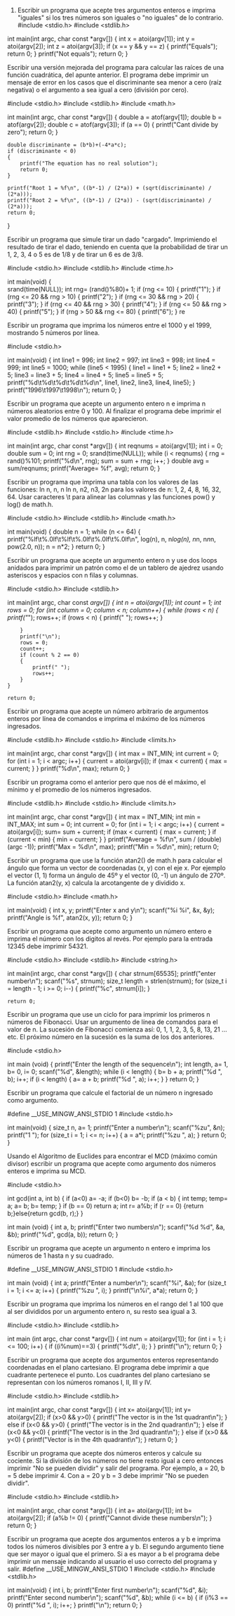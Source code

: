 1) Escribir un programa que acepte tres argumentos enteros e imprima "iguales" si los tres números son iguales o "no iguales" de lo contrario.
#include <stdio.h>
#include <stdlib.h>

int main(int argc, char const *argv[])
{
    int x = atoi(argv[1]);
    int y = atoi(argv[2]);
    int z = atoi(argv[3]);
    if (x == y && y == z)
    {
        printf("Equals");
        return 0;
    }
    printf("Not equals");
    return 0;
}

Escribir una versión mejorada del programa para calcular las raíces de una función cuadrática, del apunte anterior. El programa debe imprimir un mensaje de error en los casos que el discriminante sea menor a cero (raíz negativa) o el argumento a sea igual a cero (división por cero).

#include <stdio.h>
#include <stdlib.h>
#include <math.h>

int main(int argc, char const *argv[])
{
    double a = atof(argv[1]);
    double b = atof(argv[2]);
    double c = atof(argv[3]);
    if (a == 0)
    {
        printf("Cant divide by zero");
        return 0;
    }
    
    double discriminante = (b*b)+(-4*a*c);
    if (discriminante < 0)
    {
        printf("The equation has no real solution");
        return 0;
    }
    
    printf("Root 1 = %f\n", ((b*-1) / (2*a)) + (sqrt(discriminante) / (2*a)));
    printf("Root 2 = %f\n", ((b*-1) / (2*a)) - (sqrt(discriminante) / (2*a)));
    return 0;
}

Escribir un programa que simule tirar un dado "cargado". Imprimiendo el resultado de tirar el dado, teniendo en cuenta que la probabilidad de tirar un 1, 2, 3, 4 o 5 es de 1/8 y de tirar un 6 es de 3/8.

#include <stdio.h>
#include <stdlib.h>
#include <time.h>

int main(void)
{   
    srand(time(NULL));
    int rng= (rand()%80)+ 1;
    if (rng <= 10)
    {
        printf("1");
    }
    if (rng <= 20 && rng > 10)
    {
        printf("2");
    }
    if (rng <= 30 && rng > 20)
    {
        printf("3");
    }
    if (rng <= 40 && rng > 30)
    {
        printf("4");
    }
    if (rng <= 50 && rng > 40)
    {
        printf("5");
    }
    if (rng > 50 && rng <= 80)
    {
        printf("6");
    }
    re

Escribir un programa que imprima los números entre el 1000 y el 1999, mostrando 5 números por línea.

#include <stdio.h>

int main(void)
{
    int line1 = 996;
    int line2 = 997;
    int line3 = 998;
    int line4 = 999;
    int line5 = 1000;
    while (line5 < 1995)
    {
        line1 = line1 + 5;
        line2 = line2 + 5;
        line3 = line3 + 5;
        line4 = line4 + 5;
        line5 = line5 + 5;
        printf("%d\t%d\t%d\t%d\t%d\n", line1, line2, line3, line4, line5);
    }
    printf("1996\t1997\t1998\n");
    return 0;
}

Escribir un programa que acepte un argumento entero n e imprima n números aleatorios entre 0 y 100. Al finalizar el programa debe imprimir el valor promedio de los números que aparecieron.

#include <stdlib.h>
#include <stdio.h>
#include <time.h>

int main(int argc, char const *argv[])
{
    int reqnums = atoi(argv[1]);
    int i = 0;
    double sum = 0;
    int rng = 0;
    srand(time(NULL));
    while (i < reqnums)
    {
        rng = rand()%101;
        printf("%d\n", rng);
        sum = sum + rng;
        i++;
    }
    double avg = sum/reqnums;
    printf("Average= %f", avg);
    return 0;
}

Escribir un programa que imprima una tabla con los valores de las funciones: ln n, n, n ln n, n2, n3, 2n para los valores de n: 1, 2, 4, 8, 16, 32, 64. Usar caracteres \t para alinear las columnas y las funciones pow() y log() de math.h.

#include <stdio.h>
#include <stdlib.h>
#include <math.h>

int main(void)
{
    double n = 1;
    while (n <= 64)
    {
        printf("%lf\t%.0lf\t%lf\t%.0lf\t%.0lf\t%.0lf\n", log(n), n, n*log(n), n*n, n*n*n, pow(2.0, n));
        n = n*2;
    }
    return 0;
}

Escribir un programa que acepte un argumento entero n y use dos loops anidados para imprimir un patrón como el de un tablero de ajedrez usando asteriscos y espacios con n filas y columnas.

#include <stdio.h>
#include <stdlib.h>

int main(int argc, char const *argv[])
{
    int n = atoi(argv[1]);
    int count = 1;
    int rows = 0;
    for (int column = 0; column < n; column++)
    {
        while (rows < n)
        {
            printf("*");
            rows++;
            if (rows < n)
            {
                printf(" ");
                rows++;
            }
            
        }
        printf("\n");
        rows = 0;
        count++;
        if (count % 2 == 0)
        {
            printf(" ");
            rows++;
        }
    }
    
    return 0;

Escribir un programa que acepte un número arbitrario de argumentos enteros por línea de comandos e imprima el máximo de los números ingresados.

#include <stdlib.h>
#include <stdio.h>
#include <limits.h>

int main(int argc, char const *argv[])
{
    int max = INT_MIN;
    int current = 0;
    for (int i = 1; i < argc; i++)
    {
        current = atoi(argv[i]);
        if (max < current)
        {
            max = current;
        }
    }
    printf("%d\n", max);
    return 0;
}

Escribir un programa como el anterior pero que nos dé el máximo, el mínimo y el promedio de los números ingresados.

#include <stdlib.h>
#include <stdio.h>
#include <limits.h>

int main(int argc, char const *argv[])
{
    int max = INT_MIN;
    int min = INT_MAX;
    int sum = 0;
    int current = 0;
    for (int i = 1; i < argc; i++)
    {
        current = atoi(argv[i]);
        sum= sum + current;
        if (max < current)
        {
            max = current;
        }
        if (current < min)
        {
            min = current;
        }
    }
    printf("Average = %f\n", sum / (double)(argc -1));
    printf("Max = %d\n", max);
    printf("Min = %d\n", min);
    return 0;

Escribir un programa que use la función atan2() de math.h para calcular el ángulo que forma un vector de coordenadas (x, y) con el eje x. Por ejemplo el vector (1, 1) forma un ángulo de 45º y el vector (0, -1) un ángulo de 270º. La función atan2(y, x) calcula la arcotangente de y dividido x.

#include <stdio.h>
#include <math.h>

int main(void)
{
    int x, y;
    printf("Enter x and y\n");
    scanf("%i %i", &x, &y);
    printf("Angle is %f", atan2(x, y));
    return 0;
}

Escribir un programa que acepte como argumento un número entero e imprima el número con los digitos al revés. Por ejemplo para la entrada 12345 debe imprimir 54321.

#include <stdio.h>
#include <stdlib.h>
#include <string.h>

int main(int argc, char const *argv[])
{
    char strnum[65535];
    printf("enter number\n");
    scanf("%s", strnum);
    size_t length = strlen(strnum);
    for (size_t i = length - 1; i >= 0; i--)
    {
        printf("%c", strnum[i]);
    }
    
    return 0;

Escribir un programa que use un ciclo for para imprimir los primeros n números de Fibonacci. Usar un argumento de línea de comandos para el valor de n. La sucesión de Fibonacci comienza así: 0, 1, 1, 2, 3, 5, 8, 13, 21 ... etc. El próximo número en la sucesión es la suma de los dos anteriores.

#include <stdio.h>

int main (void) {
    printf("Enter the length of the sequence\n");
    int length, a= 1, b= 0, i= 0;
    scanf("%d", &length);
    while (i < length) {
        b= b + a;
        printf("%d ", b);
        i++;
        if (i < length)
        {
            a= a + b;
            printf("%d ", a);
            i++;
        }
    }
    return 0;
}

Escribir un programa que calcule el factorial de un número n ingresado como argumento.

#define __USE_MINGW_ANSI_STDIO 1
#include <stdio.h>

int main(void) {
    size_t n, a= 1;
    printf("Enter a number\n");
    scanf("%zu", &n);
    printf("1 ");
    for (size_t i = 1; i <= n; i++)
    {
        a = a*i;
        printf("%zu ", a);
    }
    return 0;
}

Usando el Algoritmo de Euclides para encontrar el MCD (máximo común divisor) escribir un programa que acepte como argumento dos números enteros e imprima su MCD.

#include <stdio.h>

int gcd(int a, int b) {
    if (a<0) a= -a;
    if (b<0) b= -b;
    if (a < b) {
        int temp;
        temp= a;
        a= b;
        b= temp;
    }
    if (b == 0) return a;
    int r= a%b;
    if (r == 0) {return b;}else{return gcd(b, r);}
}

int main (void) {
    int a, b;
    printf("Enter two numbers\n");
    scanf("%d %d", &a, &b);
    printf("%d", gcd(a, b));
    return 0;
}

Escribir un programa que acepte un argumento n entero e imprima los números de 1 hasta n y su cuadrado.

#define __USE_MINGW_ANSI_STDIO 1
#include <stdio.h>

int main (void) {
    int a;
    printf("Enter a number\n");
    scanf("%i", &a);
    for (size_t i = 1; i <= a; i++)
    {
        printf("%zu ", i);
    }
    printf("\n%i", a*a);
    return 0;
}

Escribir un programa que imprima los números en el rango del 1 al 100 que al ser divididos por un argumento entero n, su resto sea igual a 3.

#include <stdio.h>
#include <stdlib.h>

int main (int argc, char const *argv[]) {
  int num = atoi(argv[1]);
  for (int i = 1; i <= 100; i++) {
    if ((i%num)==3) {
      printf("%d\t", i);
    }
  }
  printf("\n");
  return 0;
}

Escribir un programa que acepte dos argumentos enteros representando coordenadas en el plano cartesiano. El programa debe imprimir a que cuadrante pertenece el punto. Los cuadrantes del plano cartesiano se representan con los números romanos I, II, III y IV.

#include <stdio.h>
#include <stdlib.h>

int main(int argc, char const *argv[]) {
  int x= atoi(argv[1]);
  int y= atoi(argv[2]);
  if (x>0 && y>0) {
    printf("The vector is in the 1st quadrant\n");
  } else if (x<0 && y>0) {
    printf("The vector is in the 2nd quadrant\n");
  } else if (x<0 && y<0) {
    printf("The vector is in the 3rd quadrant\n");
  } else if (x>0 && y<0) {
    printf("Vector is in the 4th quadrant\n");
  }
  return 0;
}

Escribir un programa que acepte dos números enteros y calcule su cociente. Si la división de los números no tiene resto igual a cero entonces imprimir "No se pueden dividir" y salir del programa. Por ejemplo, a = 20, b = 5 debe imprimir 4. Con a = 20 y b = 3 debe imprimir "No se pueden dividir".

#include <stdio.h>
#include <stdlib.h>

int main(int argc, char const *argv[]) {
  int a= atoi(argv[1]);
  int b= atoi(argv[2]);
  if (a%b != 0) {
    printf("Cannot divide these numbers\n");
  }
  return 0;
}

Escribir un programa que acepte dos argumentos enteros a y b e imprima todos los números divisibles por 3 entre a y b. El segundo argumento tiene que ser mayor o igual que el primero. Si a es mayor a b el programa debe imprimir un mensaje indicando al usuario el uso correcto del programa y salir.
#define __USE_MINGW_ANSI_STDIO 1
#include <stdio.h>
#include <stdlib.h>

int main(void) {
  int i, b;
  printf("Enter first number\n");
  scanf("%d", &i);
  printf("Enter second number\n");
  scanf("%d", &b);
  while (i <= b) {
    if (i%3 == 0) printf("%d ", i);
    i++;
  }
  printf("\n");
  return 0;
}


